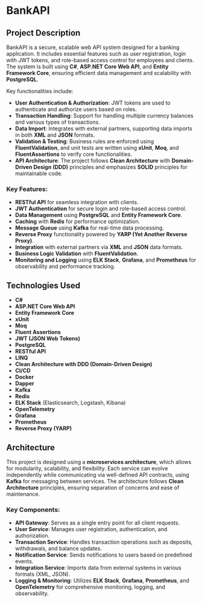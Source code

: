 # BankAPI

## Project Description

BankAPI is a secure, scalable web API system designed for a banking application. It includes essential features such as user registration, login with JWT tokens, and role-based access control for employees and clients. The system is built using **C#**, **ASP.NET Core Web API**, and **Entity Framework Core**, ensuring efficient data management and scalability with **PostgreSQL**.

Key functionalities include:
- **User Authentication & Authorization**: JWT tokens are used to authenticate and authorize users based on roles.
- **Transaction Handling**: Support for handling multiple currency balances and various types of transactions.
- **Data Import**: Integrates with external partners, supporting data imports in both **XML** and **JSON** formats.
- **Validation & Testing**: Business rules are enforced using **FluentValidation**, and unit tests are written using **xUnit**, **Moq**, and **FluentAssertions** to verify core functionalities.
- **API Architecture**: The project follows **Clean Architecture** with **Domain-Driven Design (DDD)** principles and emphasizes **SOLID** principles for maintainable code.

### Key Features:
- **RESTful API** for seamless integration with clients.
- **JWT Authentication** for secure login and role-based access control.
- **Data Management** using **PostgreSQL** and **Entity Framework Core**.
- **Caching** with **Redis** for performance optimization.
- **Message Queue** using **Kafka** for real-time data processing.
- **Reverse Proxy** functionality powered by **YARP (Yet Another Reverse Proxy)**.
- **Integration** with external partners via **XML** and **JSON** data formats.
- **Business Logic Validation** with **FluentValidation**.
- **Monitoring and Logging** using **ELK Stack**, **Grafana**, and **Prometheus** for observability and performance tracking.

## Technologies Used

- **C#**
- **ASP.NET Core Web API**
- **Entity Framework Core**
- **xUnit**
- **Moq**
- **Fluent Assertions**
- **JWT (JSON Web Tokens)**
- **PostgreSQL**
- **RESTful API**
- **LINQ**
- **Clean Architecture with DDD (Domain-Driven Design)**
- **CI/CD**
- **Docker**
- **Dapper**
- **Kafka**
- **Redis**
- **ELK Stack** (Elasticsearch, Logstash, Kibana)
- **OpenTelemetry**
- **Grafana**
- **Prometheus**
- **Reverse Proxy (YARP)**

## Architecture

This project is designed using a **microservices architecture**, which allows for modularity, scalability, and flexibility. Each service can evolve independently while communicating via well-defined API contracts, using **Kafka** for messaging between services. The architecture follows **Clean Architecture** principles, ensuring separation of concerns and ease of maintenance.

### Key Components:
- **API Gateway**: Serves as a single entry point for all client requests.
- **User Service**: Manages user registration, authentication, and authorization.
- **Transaction Service**: Handles transaction operations such as deposits, withdrawals, and balance updates.
- **Notification Service**: Sends notifications to users based on predefined events.
- **Integration Service**: Imports data from external systems in various formats (XML, JSON).
- **Logging & Monitoring**: Utilizes **ELK Stack**, **Grafana**, **Prometheus**, and **OpenTelemetry** for comprehensive monitoring, logging, and observability.


